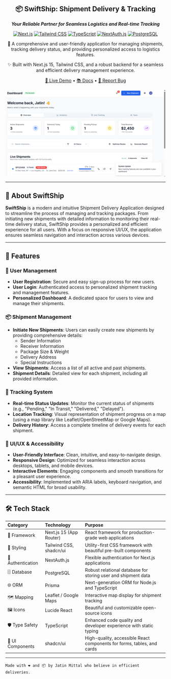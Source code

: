 <div align="center">

## 📦 SwiftShip: Shipment Delivery & Tracking

**_Your Reliable Partner for Seamless Logistics and Real-time Tracking_**

[![Next.js](https://img.shields.io/badge/Next.js-15-000000?style=for-the-badge&logo=next.js)](https://nextjs.org/)
[![Tailwind CSS](https://img.shields.io/badge/TailwindCSS-Custom-06B6D4?style=for-the-badge&logo=tailwind-css)](https://tailwindcss.com/)
[![TypeScript](https://img.shields.io/badge/TypeScript-Strongly%20Typed-3178C6?style=for-the-badge&logo=typescript)](https://www.typescriptlang.org/)
[![NextAuth.js](https://img.shields.io/badge/NextAuth.js-Authentication-FF6600?style=for-the-badge&logo=next.js)](https://next-auth.js.org/)
[![PostgreSQL](https://img.shields.io/badge/PostgreSQL-Database-336791?style=for-the-badge&logo=postgresql)](https://www.postgresql.org/)

🚀 A comprehensive and user-friendly application for managing shipments, tracking delivery status, and providing personalized access to logistics features.

✨ Built with Next.js 15, Tailwind CSS, and a robust backend for a seamless and efficient delivery management experience.

[🚀 Live Demo](https://swiftship.vercel.app/) • [📚 Docs](https://github.com/swiftship/docs) • [🐛 Report Bug](https://github.com/swiftship/issues)

<img src="/public/d2.png" alt="SwiftShip Dashboard" width="700"/>
</div>

---

## 🌟 About SwiftShip

**SwiftShip** is a modern and intuitive Shipment Delivery Application designed to streamline the process of managing and tracking packages. From initiating new shipments with detailed information to monitoring their real-time delivery status, SwiftShip provides a personalized and efficient experience for all users. With a focus on responsive UI/UX, the application ensures seamless navigation and interaction across various devices.

---

## 🚀 Features

### 🔐 User Management

-   **User Registration**: Secure and easy sign-up process for new users.
-   **User Login**: Authenticated access to personalized shipment tracking and management features.
-   **Personalized Dashboard**: A dedicated space for users to view and manage their shipments.

### 📦 Shipment Management

-   **Initiate New Shipments**: Users can easily create new shipments by providing comprehensive details:
    -   Sender Information
    -   Receiver Information
    -   Package Size & Weight
    -   Delivery Address
    -   Special Instructions
-   **View Shipments**: Access a list of all active and past shipments.
-   **Shipment Details**: Detailed view for each shipment, including all provided information.

### 📍 Tracking System

-   **Real-time Status Updates**: Monitor the current status of shipments (e.g., "Pending," "In Transit," "Delivered," "Delayed").
-   **Location Tracking**: Visual representation of shipment progress on a map (using a map library like Leaflet/OpenStreetMap or Google Maps).
-   **Delivery History**: Access a complete timeline of delivery events for each shipment.

### 🎨 UI/UX & Accessibility

-   **User-Friendly Interface**: Clean, intuitive, and easy-to-navigate design.
-   **Responsive Design**: Optimized for seamless interaction across desktops, tablets, and mobile devices.
-   **Interactive Elements**: Engaging components and smooth transitions for a pleasant user experience.
-   **Accessibility**: Implemented with ARIA labels, keyboard navigation, and semantic HTML for broad usability.

---

## 🛠 Tech Stack

| Category        | Technology             | Purpose                                                                     |
| :-------------- | :--------------------- | :-------------------------------------------------------------------------- |
| 🚀 Framework    | Next.js 15 (App Router)| React framework for production-grade web applications                       |
| 🎨 Styling      | Tailwind CSS, shadcn/ui| Utility-first CSS framework with beautiful pre-built components             |
| 🔐 Authentication| NextAuth.js            | Flexible authentication for Next.js applications                            |
| 🗄️ Database     | PostgreSQL             | Robust relational database for storing user and shipment data               |
| 🌐 ORM           | Prisma                 | Next-generation ORM for Node.js and TypeScript                            |
| 🗺️ Mapping      | Leaflet / Google Maps  | Interactive map display for shipment tracking                               |
| 🖼️ Icons        | Lucide React           | Beautiful and customizable open-source icons                                |
| 🛡️ Type Safety   | TypeScript             | Enhanced code quality and developer experience with static typing           |
| 📱 UI Components| shadcn/ui              | High-quality, accessible React components for forms, tables, and cards      |

---

`Made with ❤️ and 📦 by Jatin Mittal who believe in efficient deliveries.`
